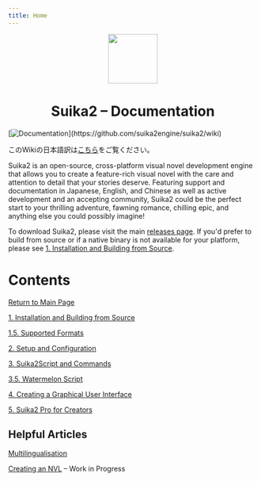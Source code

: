 ```yaml
---
title: Home
---
```


<!-- DIV: Header, Header Image (Logo) -->
<div align="center">
  <img src="https://suika2.com/img/AppIcon.png" width="100" height="100"/>
  <h1>Suika2 – Documentation</h1>
</div>

[![Documentation](https://img.shields.io/badge/Documentation-Up%20to%20Date!%20(2%2011.10%20POST)-dark--green?style=for-the-badge&color=dark-green)](https://github.com/suika2engine/suika2/wiki)

このWikiの日本語訳は[こちら](https://suika2.com/wiki-jp/)をご覧ください。

Suika2 is an open-source, cross-platform visual novel development engine that allows you to create a feature-rich visual novel
with the care and attention to detail that your stories deserve. Featuring support and documentation in Japanese, English, and Chinese as well as
active development and an accepting community, Suika2 could be the perfect start to your thrilling adventure, fawning romance, chilling epic,
and anything else you could possibly imagine!

To download Suika2, please visit the main [releases page](https://github.com/suika2engine/suika2/releases).
If you'd prefer to build from source or if a native binary is not available for your platform,
please see [1. Installation and Building from Source](1.-installation-and-building-from-source).

# Contents

[Return to Main Page](https://docs.suika2.com)

[1. Installation and Building from Source](1.-installation-and-building-from-source)

[1.5. Supported Formats](1.5.-supported-formats)

[2. Setup and Configuration](2.-setup-and-configuration)

[3. Suika2Script and Commands](3.-suika2script-and-commands)

[3.5. Watermelon Script](3.5.-watermelon-script)

[4. Creating a Graphical User Interface](4.-creating-graphical-user-interfaces)

[5. Suika2 Pro for Creators](5.-suika2-pro-for-creators)

## Helpful Articles
[Multilingualisation](multilingualisation)

[Creating an NVL](creating-an-nvl) – Work in Progress
